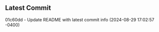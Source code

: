 
## Latest Commit
01c60dd - Update README with latest commit info (2024-08-29 17:02:57 -0400) <Yunxi-Zhou>

